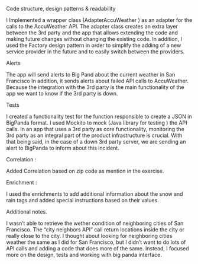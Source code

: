   Code structure, design patterns & readability
  
I Implemented a wrapper class (AdapterAccuWeather ) as an adapter for the calls to the AccuWeather API. 
The adapter class creates an extra layer between the 3rd party and the app that allows extending the code and making future changes without changing the existing code.
In addition, I used the Factory design pattern in order to simplify the adding of a new service provider in the future and to easily switch between the providers.

Alerts 

The app will send alerts to Big Pand about the current weather in San Francisco 
In addition, it sends alerts about failed API calls to AccuWeather.
Because the integration with the 3rd party is the main functionality of the app we want to know if the 3rd party is down. 

Tests

I created a functionality test for the function responsible to create a JSON in BigPanda format. 
I used Mockito to mock (Java library for testing ) the API calls. 
In an app that uses a 3rd party as core functionality, monitoring the 3rd party as an integral part of the product infrastructure is crucial. 
With that being said, in the case of a down 3rd party server, we are sending an alert to BigPanda to inform about this incident. 
  

Correlation : 

Added Correlation based on zip code as mention in the exercise. 

Enrichment : 

I used the enrichments to add additional information about the snow and rain tags and added special instructions based on their values.
   
Additional notes. 

I wasn’t able to retrieve the wether condition of neighboring cities of San Francisco.
The “city neighbors API”  call return locations inside the city or really close to the city. 
I thought about looking for neighboring cities weather the same as I did for San Francisco, but I didn’t want to do lots of API calls and adding a code that does more of the same. Instead, I  focused more on the design, tests and working with big panda interface.
